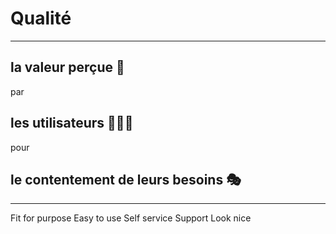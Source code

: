 # Qualité



---
<style scoped>
section {
    text-align: center
}
</style>

## la **valeur** perçue 👀
par
## les **utilisateurs** 👩‍👧‍👦
pour
## le **contentement** de leurs besoins 🎭️

---

Fit for purpose
Easy to use
Self service
Support
Look nice

